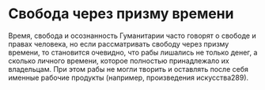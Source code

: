 # Свобода через призму времени

Время, свобода и осознанность
Гуманитарии часто говорят о свободе и правах человека, но если рассматривать свободу через призму времени, то становится очевидно, что рабы лишались не только денег, а сколько личного времени, которое полностью принадлежало их владельцам. При этом рабы не могли творить и оставлять после себя именные рабочие продукты (например, произведения искусства289).
